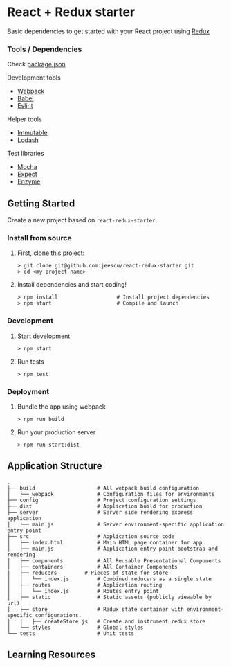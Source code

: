 # React + Redux starter

Basic dependencies to get started with your React project using [Redux](http://redux.js.org/)

### Tools / Dependencies

Check [package.json](https://github.com/jeescu/react-redux-starter/blob/master/package.json)

Development tools
* [Webpack](https://webpack.github.io/)
* [Babel](https://babeljs.io/)
* [Eslint](http://eslint.org/docs/user-guide/getting-started)

Helper tools
* [Immutable](https://github.com/facebook/immutable-js)
* [Lodash](https://github.com/lodash/lodash)

Test libraries
* [Mocha](https://mochajs.org/)
* [Expect](https://github.com/mjackson/expect)
* [Enzyme](https://github.com/airbnb/enzyme)

## Getting Started

Create a new project based on `react-redux-starter`.

### Install from source

1. First, clone this project:

	```
	> git clone git@github.com:jeescu/react-redux-starter.git
	> cd <my-project-name>
	```

2. Install dependencies and start coding!

	```
	> npm install                   # Install project dependencies
	> npm start                     # Compile and launch
	```

### Development

1. Start development

	```
	> npm start
	```
2. Run tests

	```
	> npm test
	```

### Deployment

1. Bundle the app using webpack

	```
	> npm run build
	```

2. Run your production server

	```
	> npm run start:dist
	```
	
## Application Structure

```
.
├── build                    # All webpack build configuration
│   └── webpack              # Configuration files for environments
├── config                   # Project configuration settings
├── dist                     # Application build for production
├── server                   # Server side rendering express application
│   └── main.js              # Server environment-specific application entry point
├── src                      # Application source code
│   ├── index.html           # Main HTML page container for app
│   ├── main.js              # Application entry point bootstrap and rendering
│   ├── components           # All Reusable Presentational Components
│   ├── containers           # All Container Components
|   ├── reducers 	     # Pieces of state for store
│   │   └── index.js         # Combined reducers as a single state
│   ├── routes               # Application routing
│   │   └── index.js         # Routes entry point
│   ├── static               # Static assets (publicly viewable by url)
│   ├── store                # Redux state container with environment-specific configurations.
│   │   ├── createStore.js   # Create and instrument redux store
│   └── styles               # Global styles
└── tests                    # Unit tests
```

## Learning Resources

